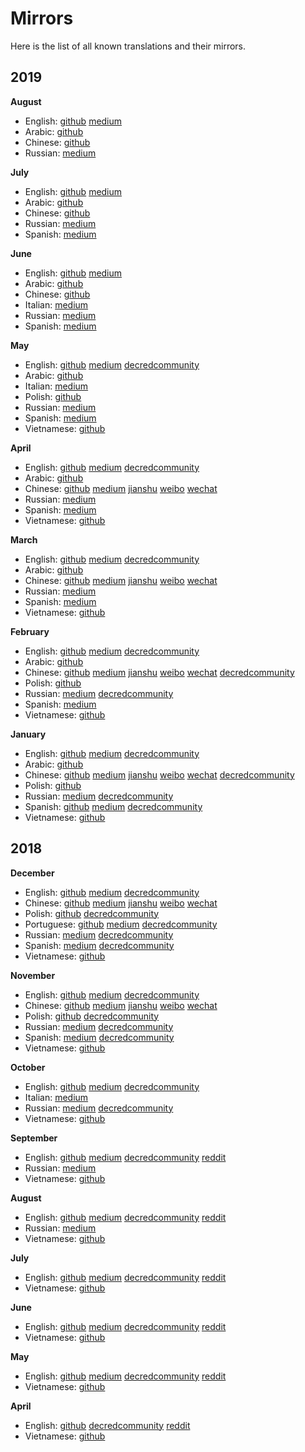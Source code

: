 # Mirrors

Here is the list of all known translations and their mirrors.

## 2019

__August__

* English: [github](journal/201908.md) [medium](https://medium.com/decred/decred-journal-august-2019-43626ee68ff)
* Arabic: [github](https://insaf01.github.io/decred-journal-ar/journal/201908.html)
* Chinese: [github](https://github.com/DominicTing/DecredCNJournal/blob/master/201908_DecredJournalCN.md)
* Russian: [medium](https://medium.com/decred-russia/decred-journal-august-2019-7c1822319cc6)

__July__

* English: [github](journal/201907.md) [medium](https://medium.com/decred/decred-journal-july-2019-c97307579c55)
* Arabic: [github](https://insaf01.github.io/decred-journal-ar/journal/201907.html)
* Chinese: [github](https://github.com/DominicTing/DecredCNJournal/blob/master/201907_DecredJournalCN.md)
* Russian: [medium](https://medium.com/decred-russia/decred-journal-%D0%B8%D1%8E%D0%BB%D1%8C-2019-b7554ec2c66b)
* Spanish: [medium](https://medium.com/@decred_es/revista-decred-julio-2019-574a5e6e3bd2)

__June__

* English: [github](journal/201906.md) [medium](https://medium.com/decred/decred-journal-june-2019-81c78144013c)
* Arabic: [github](https://insaf01.github.io/decred-journal-ar/journal/201906.html)
* Chinese: [github](https://github.com/Guang168/DecredCNJournal/blob/master/201906_DecredJournalCN.md)
* Italian: [medium](https://medium.com/decred-ita/decred-journal-giugno-2019-31f722da056e)
* Russian: [medium](https://medium.com/decred-russia/decred-journal-june-2019-709e5301ad0)
* Spanish: [medium](https://medium.com/@decred_es/revista-decred-junio-2019-9ab180513913)

__May__

* English: [github](journal/201905.md) [medium](https://medium.com/decred/decred-journal-may-2019-62166706ee37) [decredcommunity](https://decredcommunity.org/blog/decred-journal-may-2019)
* Arabic: [github](https://insaf01.github.io/decred-journal-ar/journal/201905.html)
* Italian: [medium](https://medium.com/decred-ita/giornale-di-decred-maggio-2019-8dff2b53b1e)
* Polish: [github](https://github.com/artikozel/DecredJournalPL/blob/master/journal/201905_DecredJournalPL.md)
* Russian: [medium](https://medium.com/decred-russia/decred-journal-%D0%BC%D0%B0%D0%B9-2019-8e6cfe4bd4dc)
* Spanish: [medium](https://medium.com/@decred_es/revista-decred-mayo-2019-3bd81daa91f9)
* Vietnamese: [github](https://github.com/raedahgroup/decred-journal/blob/master/vietnamese/2019-05.md)

__April__

* English: [github](journal/201904.md) [medium](https://medium.com/decred/decred-journal-april-2019-7486add3a2fc) [decredcommunity](https://decredcommunity.org/blog/decred-journal-april-2019)
* Arabic: [github](https://insaf01.github.io/decred-journal-ar/journal/201904.html)
* Chinese: [github](https://github.com/Guang168/DecredCNJournal/blob/master/201904_DecredJournalCN.md) [medium](https://medium.com/@guang.dcr/decred%E6%9C%88%E6%8A%A5-4%E6%9C%88-1d25dd4807b5) [jianshu](https://www.jianshu.com/p/5ff8f658879c) [weibo](https://www.weibo.com/ttarticle/p/show?id=2309404370933585448802) [wechat](https://mp.weixin.qq.com/s?__biz=Mzg2NTExNzc3MA==&mid=2247483915&idx=1&sn=f026ae105e661ced2781ef2316463a48)
* Russian: [medium](https://medium.com/decred-russia/decred-journal-%D0%B0%D0%BF%D1%80%D0%B5%D0%BB%D1%8C-2019-2903f7fc6219)
* Spanish: [medium](https://medium.com/@decred_es/revista-decred-abril-2019-b026fd19c877)
* Vietnamese: [github](https://github.com/raedahgroup/decred-journal/blob/master/vietnamese/2019-04.md)

__March__

* English: [github](journal/201903.md) [medium](https://medium.com/decred/decred-journal-march-2019-961cfc3b86c7) [decredcommunity](https://decredcommunity.org/blog/decred-journal-march-2019)
* Arabic: [github](https://insaf01.github.io/decred-journal-ar/journal/201903.html)
* Chinese: [github](https://github.com/Guang168/DecredCNJournal/blob/master/201903_DecredJournalCN.md) [medium](https://medium.com/@guang.dcr/decred%E6%9C%88%E6%8A%A5-3%E6%9C%88-d1d4fa6f950e) [jianshu](https://www.jianshu.com/p/fcbcad784ad4) [weibo](https://www.weibo.com/ttarticle/p/show?id=2309404361275126722545) [wechat](https://mp.weixin.qq.com/s?__biz=Mzg2NTExNzc3MA==&mid=2247483869&idx=1&sn=e6c2c98781ba94e60ddc10512c38b96c)
* Russian: [medium](https://medium.com/decred-russia/decred-journal-%D0%BC%D0%B0%D1%80%D1%82-2019-b10e4b179336)
* Spanish: [medium](https://medium.com/@decred_es/revista-decred-marzo-2019-ae0eb9cdceb9)
* Vietnamese: [github](https://github.com/raedahgroup/decred-journal/blob/master/vietnamese/2019-03.md)

__February__

* English: [github](journal/201902.md) [medium](https://medium.com/decred/decred-journal-february-2019-79cfea2763ff) [decredcommunity](https://decredcommunity.org/blog/decred-journal-february-2019)
* Arabic: [github](https://insaf01.github.io/decred-journal-ar/journal/201902.html)
* Chinese: [github](https://github.com/Guang168/DecredCNJournal/blob/master/201902_DecredJournalCN.md) [medium](https://medium.com/@guang.dcr/decred%E6%9C%88%E6%8A%A5-2%E6%9C%88-2687578507b2) [jianshu](https://www.jianshu.com/p/06cd808e9313) [weibo](https://www.weibo.com/ttarticle/p/show?id=2309404349481440177399) [wechat](https://mp.weixin.qq.com/s?__biz=Mzg2NTExNzc3MA==&mid=2247483815&idx=1&sn=137c91ddc51b62cc024a4154236073d3) [decredcommunity](https://decredcommunity.org/cn/blog/decred-journal-february-2019)
* Polish: [github](https://github.com/artikozel/DecredJournalPL/blob/master/journal/201902_DecredJournalPL.md)
* Russian: [medium](https://medium.com/decred-russia/decred-journal-%D1%84%D0%B5%D0%B2%D1%80%D0%B0%D0%BB%D1%8C-2019-b9c8e509c9a5) [decredcommunity](https://decredcommunity.org/ru/blog/decred-journal-february-2019)
* Spanish: [medium](https://medium.com/@decred_es/revista-decred-febrero-2019-432a461a14a5)
* Vietnamese: [github](https://github.com/raedahgroup/decred-journal/blob/master/vietnamese/2019-02.md)

__January__

* English: [github](journal/201901.md) [medium](https://medium.com/decred/decred-journal-january-2019-358943759f79) [decredcommunity](https://decredcommunity.org/blog/decred-journal-january-2019)
* Arabic: [github](https://insaf01.github.io/decred-journal-ar/journal/201901.html)
* Chinese: [github](https://github.com/Guang168/DecredCNJournal/blob/master/201901_DecredJournalCN.md) [medium](https://medium.com/@guang.dcr/decred%E6%9C%88%E6%8A%A5-1%E6%9C%88-472668f76e71) [jianshu](https://www.jianshu.com/p/097265621ef6) [weibo](https://www.weibo.com/ttarticle/p/show?id=2309404341509649494386) [wechat](https://mp.weixin.qq.com/s?__biz=Mzg2NTExNzc3MA==&mid=2247483707&idx=1&sn=3d8aace65a89c5c4c3ac104272361116) [decredcommunity](https://decredcommunity.org/cn/blog/decred-journal-january-2019)
* Polish: [github](https://github.com/artikozel/DecredJournalPL/blob/master/journal/201901_DecredJournalPL.md)
* Russian: [medium](https://medium.com/decred-russia/decred-journal-%D1%8F%D0%BD%D0%B2%D0%B0%D1%80%D1%8C-2019-77a814bb3a9e) [decredcommunity](https://decredcommunity.org/ru/blog/decred-journal-january-2019)
* Spanish: [github](https://github.com/3lian/DecredESJournal/blob/master/Revista%20Decred%20-%20Enero%202019) [medium](https://medium.com/@decred_es/revista-decred-enero-2019-549e2b051f5a) [decredcommunity](https://decredcommunity.org/sp/blog/decred-journal-january-2019)
* Vietnamese: [github](https://github.com/raedahgroup/decred-journal/blob/master/vietnamese/2019-01.md)

## 2018

__December__

* English: [github](journal/201812.md) [medium](https://medium.com/decred/decred-journal-december-2018-7ac754103ac3) [decredcommunity](https://decredcommunity.org/blog/decred-journal-december-2018)
* Chinese: [github](https://github.com/Guang168/DecredCNJournal/blob/master/201812_DecredJournalCN.md) [medium](https://medium.com/@guang.dcr/decred%E6%9C%88%E6%8A%A5-12%E6%9C%88-eb8b42a5e4fd) [jianshu](https://www.jianshu.com/p/65e7a83ac27c) [weibo](https://www.weibo.com/ttarticle/p/show?id=2309404328163751677942) [wechat](https://mp.weixin.qq.com/s?__biz=Mzg2NTExNzc3MA==&mid=2247483707&idx=2&sn=48751ad1611063c83ab6001198698c6b)
* Polish: [github](https://github.com/artikozel/DecredJournalPL/blob/master/journal/201812_DecredJournalPL.md) [decredcommunity](https://decredcommunity.org/pl/blog/decred-journal-december-2018)
* Portuguese: [github](https://github.com/MaiconJunge/decred-news/blob/master/journal/201812PTBR.md) [medium](https://medium.com/@maiconjunge/jornal-decred-dezembro-de-2018-947c616b894f) [decredcommunity](https://decredcommunity.org/pt/blog/decred-journal-december-2018)
* Russian: [medium](https://medium.com/decred-russia/decred-journal-%D0%B4%D0%B5%D0%BA%D0%B0%D0%B1%D1%80%D1%8C-2018-9528f7a9d24d) [decredcommunity](https://decredcommunity.org/ru/blog/decred-journal-december-2018)
* Spanish: [medium](https://medium.com/@decred_es/revista-decred-diciembre-2018-79093f957aac) [decredcommunity](https://decredcommunity.org/sp/blog/decred-journal-december-2018)
* Vietnamese: [github](https://github.com/raedahgroup/decred-journal/blob/master/vietnamese/2018-12.md)

__November__

* English: [github](journal/201811.md) [medium](https://medium.com/decred/decred-journal-november-2018-17844ed68420) [decredcommunity](https://decredcommunity.org/blog/decred-journal-november-2018)
* Chinese: [github](https://github.com/Guang168/DecredCNJournal/blob/master/201811_DecredJournalCN.md) [medium](https://medium.com/@guang.dcr/decred%E6%9C%88%E6%8A%A5-11%E6%9C%88-1ddac6598830) [jianshu](https://www.jianshu.com/p/32721d65d462) [weibo](https://www.weibo.com/ttarticle/p/show?id=2309404314486369594181) [wechat](https://mp.weixin.qq.com/s?__biz=Mzg2NTExNzc3MA==&mid=2247483663&idx=1&sn=01f72bbe68103ac75ff925f9a6454b84)
* Polish: [github](https://github.com/artikozel/DecredJournalPL/blob/master/journal/201811_DecredJournalPL.md) [decredcommunity](https://decredcommunity.org/pl/blog/decred-journal-november-2018)
* Russian: [medium](https://medium.com/decred-russia/decred-journal-%D0%BD%D0%BE%D1%8F%D0%B1%D1%80%D1%8C-2018-d0aceacfd72a) [decredcommunity](https://decredcommunity.org/ru/blog/decred-journal-november-2018)
* Spanish: [medium](https://medium.com/@decred_es/revista-decred-noviembre-2018-a3e52c5fc1a9) [decredcommunity](https://decredcommunity.org/sp/blog/decred-journal-november-2018)
* Vietnamese: [github](https://github.com/raedahgroup/decred-journal/blob/master/vietnamese/2018-11.md)

__October__

* English: [github](journal/201810.md) [medium](https://medium.com/decred/decred-journal-october-2018-6a875424f796) [decredcommunity](https://decredcommunity.org/blog/decred-journal-october-2018)
* Italian: [medium](https://medium.com/decred-ita/decred-journal-ottobre-2018-a68e88c926ff)
* Russian: [medium](https://medium.com/decred-russia/decred-journal-%D0%BE%D0%BA%D1%82%D1%8F%D0%B1%D1%80%D1%8C-2018-1eeffc65344c) [decredcommunity](https://decredcommunity.org/ru/blog/decred-journal-october-2018)
* Vietnamese: [github](https://github.com/raedahgroup/decred-journal/blob/master/vietnamese/2018-10.md)

__September__

* English: [github](journal/201809.md) [medium](https://medium.com/decred/decred-journal-september-2018-ca667d776b60) [decredcommunity](https://decredcommunity.org/blog/decred-journal-september-2018) [reddit](https://www.reddit.com/r/decred/comments/9m0f15/decred_journal_september_2018/)
* Russian: [medium](https://medium.com/decred-russia/decred-journal-%D1%81%D0%B5%D0%BD%D1%82%D1%8F%D0%B1%D1%80%D1%8C-2018-4967ddfd5033)
* Vietnamese: [github](https://github.com/raedahgroup/decred-journal/blob/master/vietnamese/2018-09.md)

__August__

* English: [github](journal/201808.md) [medium](https://medium.com/decred/decred-journal-august-2018-48bdb4fb14f) [decredcommunity](https://decredcommunity.org/blog/decred-journal-august-2018) [reddit](https://www.reddit.com/r/decred/comments/9dn9ia/decred_journal_august_2018/)
* Russian: [medium](https://medium.com/decred-russia/decred-journal-%D0%B0%D0%B2%D0%B3%D1%83%D1%81%D1%82-2018-8375e838954)
* Vietnamese: [github](https://github.com/raedahgroup/decred-journal/blob/master/vietnamese/2018-08.md)

__July__

* English: [github](journal/201807.md) [medium](https://medium.com/decred/decred-journal-july-2018-4fe7cb50b2f5) [decredcommunity](https://decredcommunity.org/blog/decred-journal-july-2018) [reddit](https://www.reddit.com/r/decred/comments/95541q/decred_journal_july_2018/)
* Vietnamese: [github](https://github.com/raedahgroup/decred-journal/blob/master/vietnamese/2018-07.md)

__June__

* English: [github](journal/201806.md) [medium](https://medium.com/decred/decred-journal-june-2018-b489ccb83b12) [decredcommunity](https://decredcommunity.org/blog/decred-journal-june-2018) [reddit](https://www.reddit.com/r/decred/comments/8woriv/decred_journal_june_2018/)
* Vietnamese: [github](https://github.com/raedahgroup/decred-journal/blob/master/vietnamese/2018-06.md)

__May__

* English: [github](journal/201805.md) [medium](https://medium.com/decred/decred-journal-may-2018-6ea021e4f26a) [decredcommunity](https://decredcommunity.org/blog/decred-journal-may-2018) [reddit](https://www.reddit.com/r/decred/comments/8p3b7p/decred_journal_may_2018/)
* Vietnamese: [github](https://github.com/raedahgroup/decred-journal/blob/master/vietnamese/2018-05.md)

__April__

* English: [github](journal/201804.md) [decredcommunity](https://decredcommunity.org/blog/decred-journal-april-2018) [reddit](https://www.reddit.com/r/decred/comments/8hi916/decred_journal_april_2018/)
* Vietnamese: [github](https://github.com/raedahgroup/decred-journal/blob/master/vietnamese/2018-04.md)
